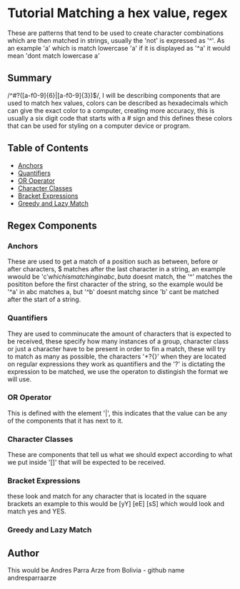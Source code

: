 # Tutorial Matching a hex value, regex

These are patterns that tend to be used to create character combinations which are then matched in strings, usually the 'not' is expressed as '^'. As an example 'a' which is match lowercase 'a' if it is displayed as '^a' it would mean 'dont match lowercase a'

## Summary

/^#?([a-f0-9]{6}|[a-f0-9]{3})$/, I will be describing components that are used to match hex values, colors can be described as hexadecimals which can give the exact color to a computer, creating more accuracy, this is usually a six digit code that starts with a # sign and this defines these colors that can be used for styling on a computer device or program.

## Table of Contents

- [Anchors](#anchors)
- [Quantifiers](#quantifiers)
- [OR Operator](#or-operator)
- [Character Classes](#character-classes)
- [Bracket Expressions](#bracket-expressions)
- [Greedy and Lazy Match](#greedy-and-lazy-match)

## Regex Components

### Anchors
These are used to get a match of a position such as between, before or after characters, $ matches after the last character in a string, an example wwould be 'c$' which is matching in abc, but a$ doesnt match, the '^' matches the posititon before the first character of the string, so the example would be '^a' in abc matches a, but '^b' doesnt matchg since 'b' cant be matched after the start of a string.

### Quantifiers
They are used to comminucate the amount of characters that is expected to be received, these specify how many instances of a group, character class or just a character have to be present in order to fin a match, these will try to match as many as possible, the characters '+?{}' when they are located on regular expressions they work as quantifiers and the '?' is dictating the expression to be matched, we use the operaton to distingish the format we will use.

### OR Operator
This is defined with the element '|', this indicates that the value can be any of the components that it has next to it.

### Character Classes
These are components that tell us what we should expect according to what we put inside '[]' that will be expected to be received. 

### Bracket Expressions
these look and match for any character that is located in the square brackets an example to this would be [yY] [eE] [sS] which would look and match yes and YES.

### Greedy and Lazy Match

## Author
This would be Andres Parra Arze from Bolivia - github name andresparraarze